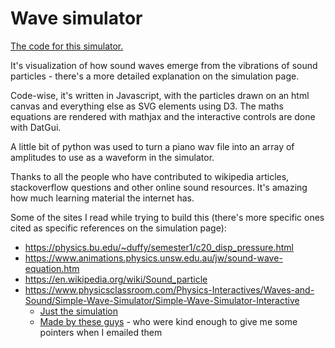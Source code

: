 # Wave simulator

[The code for this simulator.](https://rthe1st.github.io/wave_simulator/)

It's visualization of how sound waves emerge from the vibrations of sound particles - there's a more detailed explanation on the simulation page.

Code-wise, it's written in Javascript, with the particles drawn on an html canvas and everything else as SVG elements using D3. The maths equations are rendered with mathjax and the interactive controls are done with DatGui.

A little bit of python was used to turn a piano wav file into an array of amplitudes to use as a waveform in the simulator.

Thanks to all the people who have contributed to wikipedia articles, stackoverflow questions and other online sound resources. It's amazing how much learning material the internet has.

Some of the sites I read while trying to build this (there's more specific ones cited as specific references on the simulation page):

* https://physics.bu.edu/~duffy/semester1/c20_disp_pressure.html
* https://www.animations.physics.unsw.edu.au/jw/sound-wave-equation.htm
* https://en.wikipedia.org/wiki/Sound_particle
* https://www.physicsclassroom.com/Physics-Interactives/Waves-and-Sound/Simple-Wave-Simulator/Simple-Wave-Simulator-Interactive
  * [Just the simulation](https://www.physicsclassroom.com/PhysicsClassroom/media/interactive/SimpleWaves/index.html)
  * [Made by these guys](https://www.simbucket.com/) - who were kind enough to give me some pointers when I emailed them
